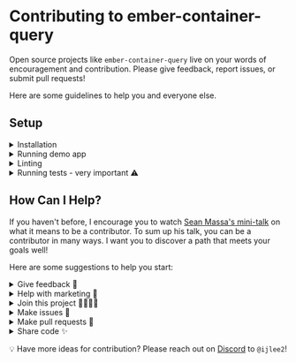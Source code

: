 # Contributing to ember-container-query

Open source projects like `ember-container-query` live on your words of encouragement and contribution. Please give feedback, report issues, or submit pull requests!

Here are some guidelines to help you and everyone else.


## Setup

<details>
<summary>Installation</summary>

1. Fork and clone this repo.

    ```bash
    git clone git@github.com:<your GitHub handle>/ember-container-query.git
    ```

1. Change directory.

    ```bash
    cd ember-container-query
    ```

1. Use `yarn` to install dependencies.

    ```bash
    yarn install
    ```

</details>


<details>
<summary>Running demo app</summary>

1. After following the installation step, you can run the app.

    ```bash
    ember serve
    ```

1. Open the app at [http://localhost:4200](http://localhost:4200).

</details>


<details>
<summary>Linting</summary>

1. When you write code, please check dependencies, template files, and JavaScript files often.

    ```bash
    yarn lint
    ```

    This command will lint files and dependencies in parallel.

</details>


<details>
<summary>Running tests - very important ⚠️</summary>

1. The setup is quite different from most addons. We check the addon and demo app at _9_ various widths and heights.

1. When you write code, please check both addon and demo app often.

    ```bash
    yarn test
    ```

1. A couple of caveats. `yarn test --server` may not run properly (i.e. opening 9 browsers and shutting them down). If you do want to check something in browser, you can run one script at a time:

    ```bash
    yarn test:ember:w3-h3 --server
    ```

    Using `--filter` will result in failed tests. I use the filters for responsive testing so please don't overwrite them with your own.

1. When you write code, you don't need to check addon compatibility. I suggest leaving this to CI. For every PR, the CI will lint files and dependencies, run tests, and check compatible versions—all in parallel! 💯

</details>


## How Can I Help?

If you haven't before, I encourage you to watch [Sean Massa's mini-talk](https://www.youtube.com/watch?v=CcSKlsc_AhQ) on what it means to be a contributor. To sum up his talk, you can be a contributor in many ways. I want you to discover a path that meets your goals well!

Here are some suggestions to help you start:


<details>
<summary>Give feedback 💞</summary>

1. An open source project's value comes from people using the code and extending it to make greater things. Let me know how you use container query in your Ember app or addon!

1. You can **create an issue** to:

    - Share a story about how you used `ember-container-query`
    - Share what you liked about `ember-container-query`
    - Share what you didn't like about `ember-container-query`

1. When sharing what you didn't like, please do give constructive feedback by **suggesting a specific solution** for how `ember-container-query` can be improved.

</details>


<details>
<summary>Help with marketing 📢</summary>

1. I don't have a Twitter account.<sup>§</sup> It's up to you to help me advertise `ember-container-query` on Twitter!

    <sup>§ Funny story. Whoever had signed up as `@ijlee2` got their account banned so I can't use the handle.</sup>

1. Other platforms include:

    - Blog post
    - GitHub star
    - Meetup or conference talk
    - Social media
    - Word of mouth

</details>


<details>
<summary>Join this project 👩‍💻👨‍💻</summary>

1. Please help me maintain `ember-container-query`! This is my first Ember addon so there is much that I don't know.

1. Some skill sets that I'd love to learn from you are:

    - Address accessibility (for demo app)
    - Cut releases
    - Research bleeding-edge ways to do container query
    - Respond to issues
    - Review pull requests

    If you have experience in one of these areas and want to help, contact me on [Discord](https://discord.com/invite/emberjs) at `@ijlee2`!

</details>


<details>
<summary>Make issues 📝</summary>

1. In addition to sharing feedback (described in `How Can I Help? - Give feedback`), you can create an issue to:

    - Ask for better documentation
    - Ask for new feature or refactor
    - Report bug
    - Report outdated dependency

1. When reporting a bug, please provide a **well-written report** to help me understand what's going on. If possible, please use the latest version of `ember-container-query` and set up a public demo that I and others can check out.

</details>


<details>
<summary>Make pull requests 🎉</summary>

1. I'd love to keep the number of open issues small! If you find a problem that interests you, please **join the conversation in the open issue**. I will assign you to the issue to keep everyone updated.

1. I can check in now and then (likely on [Discord](https://discord.com/invite/emberjs)) to gauge progress and lend help.

<details>
<summary>Before making a pull request</summary>

1. I strongly encourage you to:

    - Add tests (please read `Setup - Running tests`)
    - Ensure that each commit is short but meaningful, and paves a clear way to the eventual solution
    - Write readable, maintainable code (this includes code comments and styles)

    I believe, if we can spend a few extra hours to address these issues, we can better maintain this project on the long run.

1. At any point, if you are unsure of something, don't hesitate to reach out!

</details>

<details>
<summary>When making a pull request</summary>

1. I encourage you to practice writing a good report. You can:

    - Provide a well-written description of the problem and your solution
    - Demo your code by attaching before-and-after screenshots or GIFs
    - List references (links) that helped you solve the problem
    - Make a note on:
      - Alternate approaches that you tried but didn't work
      - Ideas and thoughts that you had
      - Outstanding issues

    The first two practices are strongly encouraged. The last two are optional depending on the situation.

1. Feel free to look at [some of my pull requests](https://github.com/ijlee2/ember-container-query/pulls?q=is%3Apr+author%3Aijlee2) for examples.

</details>

<details>
<summary>After making a pull request</summary>

1. First and foremost, thank you for spending time to make a pull request! Please give yourself a warm pat and a break for your health.

1. I (or another reviewer) will review your code and make suggestions in a timely manner. If I am busy at the moment, I will leave a comment and keep you posted on my availability!

1. If a request for change is made, I encourage you to address them soon while the code is fresh in your mind!

1. If my (or another reviewer's) comment isn't clear, feel free to ask for clarification.

</details>

</details>


<details>
<summary>Share code ✨</summary>

1. I think it'd be amazing to **have a showcase page** within the demo app, much like [D3.js](https://observablehq.com/@d3/gallery). People would submit code for their component that uses container query.

1. What the page would look like and which widths and heights a component can use aren't clear yet.

1. If you'd like to help out, either by sharing your component code or designing the showcase page, contact me on [Discord](https://discord.com/invite/emberjs) at `@ijlee2`!

</details>

💡 Have more ideas for contribution? Please reach out on [Discord](https://discord.com/invite/emberjs) to `@ijlee2`!